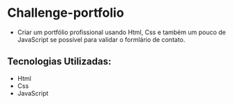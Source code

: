 # Challenge-portfolio
- Criar um portfólio profissional usando Html, Css e também um pouco de JavaScript se possível para validar o formlário de contato.

## Tecnologias Utilizadas:
- Html
- Css
- JavaScript